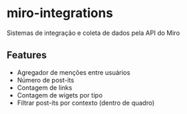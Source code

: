 # miro-integrations

Sistemas de integração e coleta de dados pela API do Miro

## Features

- Agregador de menções entre usuários
- Número de post-its
- Contagem de links
- Contagem de wigets por tipo
- Filtrar post-its por contexto (dentro de quadro)
